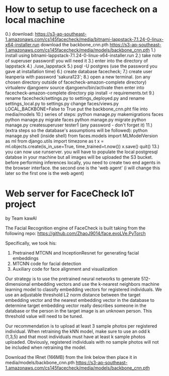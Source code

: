 # How to setup to use facecheck on a local machine

0.) download: https://s3-ap-southeast-1.amazonaws.com/cs145facecheck/media/bitnami-lappstack-7.1.24-0-linux-x64-installer.run
    download the backbone_cnn.pth https://s3-ap-southeast-1.amazonaws.com/cs145facecheck/media/models/backbone_cnn.pth
1.) install using bitnami-lappstack-7.1.24-0-linux-x64-installer.run
2.) take note of superuser password! you will need it
3.) enter into the directory of lappstack
4.) ./use_lappstack
5.) psql -U postgres (use the password you gave at installation time)
6.) create database facecheck;
7.) create user leanperia with password 'sakura123';
8.) open a new terminal. 
    (on any chosen directory outside of facecheck-amazon-complete directory)
    virtualenv djangoenv
    source djangoenv/bin/activate
    then enter into facecheck-amazon-complete directory
    pip install -r requirements.txt
9.) rename facecheck/settings.py to settings_deployed.py and rename settings_local.py to settings.py
    change faces/views.py LOCAL_BACKBONE=False to True
    put the backbone_cnn.pht file into media/models
10.) series of steps: 
  python manage.py makemigrations faces
  python manage.py migrate faces
  python manage.py migrate
  python manage.py createsuperuser tester1 (any password - don't forget it)
11.) (extra steps so the database's assumptions will be followed):
  python manage.py shell
  (inside shell)
  from faces.models import MLModelVersion as ml
  from django.utils import timezone as t
  x = ml.objects.create(is_in_use=True, time_trained=t.now())
  x.save()
  quit()
13.) you can now use runserver. you will have to populate the local postgresql databse in your machine but all images will be uploaded the S3 bucket. before performing inferences locally, you need to create two end agents in the browser interface. the second  one is the 'web agent' (i will change this later so the first one is the web agent)

# Web server for FaceCheck IoT project

by Team kawAI


The Facial Recognition engine of FaceCheck is built taking from the following repo:
https://github.com/ZhaoJ9014/face.evoLVe.PyTorch

Specifically, we took his:
1. Pretrained MTCNN and InceptionResnet for generating facial embeddings
2. MTCNN code for facial detection
3. Auxiliary code for face alignment and visualization

Our strategy is to use the pretrained neural networks to generate 512-dimensional
embedding vectors and use the k-nearest neighbors machine learning model to
classify embedding vectors for registered individuals. We use an adjustable threshold 
L2 norm distance between the target embedding vector and the nearest embedding vector in 
the database to determine target embedding vector really describes someone in the database
or the person in the target image is an unknown person. This threshold value will need to be tuned.

Our recommendation is to upload at least 3 sample photos per registered individual.
When retraining the kNN model, make sure to use an odd k (1,3,5) and that most individuals
must have at least k sample photos uploaded. Obviously, registered individuals with
no sample photos will not be included when retraining the model.

Download the IRnet (166MB) from the link below then place it in media/models/backbone_cnn.pth
https://s3-ap-southeast-1.amazonaws.com/cs145facecheck/media/models/backbone_cnn.pth
